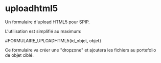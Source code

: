 uploadhtml5
===========

Un formulaire d'upload HTML5 pour SPIP.

L'utilisation est simplifié au maximum:

#FORMULAIRE_UPLOADHTML5{id_objet, objet}

Ce formulaire va créer une "dropzone" et ajoutera les fichiers au portefolio de objet ciblé.
